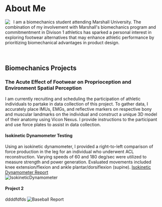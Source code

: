 # About Me 

<img align="left" src="https://github.com/user-attachments/assets/e5d28121-61a4-443a-adf3-d8137785d633">
&nbsp; I am a biomechanics student attending Marshall University. The combination of my involvement with Marshall's biomechanics program and commitmentment in Divison 1 athletics has sparked a personal interest in exploring footwear alternatives that may enhance athletic performance by prioritizing biomechanical advantages in product design.
<br /><br /><br />

## Biomechanics Projects


### The Acute Effect of Footwear on Proprioception and Environment Spatial Perception
I am currently recruiting and scheduling the participation of athletic individuals to partake in data collection of this project. To gather data, I accurately place IMUs, EMGs, and reflective markers on respective bony and muscular landmarks on the individual and construct a unique 3D model of their anatomy using Vicon Nexus. I provide instructions to the participant and use force plates to assist in data collection.


#### Isokinetic Dynamometer Testing
Using an isokinetic dynamometer, I provided a right-to-left comparison of force production in the leg for an individual who underwent ACL reconstruction. Varying speeds of 60 and 180 deg/sec were utilized to measure strength and power generation. Evaluated movements included knee extension/flexion and ankle plantar/dorsiflexion (supine). [Isokinetic Dynamometer Report](https://github.com/miamcbride/Mia_McBride/blob/main/IsokineticDynamometerReport.pdf)
<br />
![IsokineticDynamometer](https://github.com/user-attachments/assets/2133750c-1647-4cb2-8168-b9d348f56a5f)


#### Project 2 
ddddfdfds
![Baseball Report](https://github.com/user-attachments/assets/21b68813-da16-438b-b3e7-cd935929a65f)
